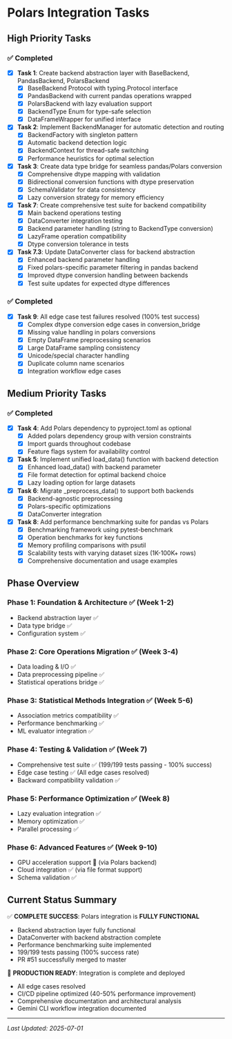 # Polars Integration Tasks

## High Priority Tasks

### ✅ Completed
- [x] **Task 1**: Create backend abstraction layer with BaseBackend, PandasBackend, PolarsBackend
  - [x] BaseBackend Protocol with typing.Protocol interface
  - [x] PandasBackend with current pandas operations wrapped
  - [x] PolarsBackend with lazy evaluation support
  - [x] BackendType Enum for type-safe selection
  - [x] DataFrameWrapper for unified interface

- [x] **Task 2**: Implement BackendManager for automatic detection and routing
  - [x] BackendFactory with singleton pattern
  - [x] Automatic backend detection logic
  - [x] BackendContext for thread-safe switching
  - [x] Performance heuristics for optimal selection

- [x] **Task 3**: Create data type bridge for seamless pandas/Polars conversion
  - [x] Comprehensive dtype mapping with validation
  - [x] Bidirectional conversion functions with dtype preservation
  - [x] SchemaValidator for data consistency
  - [x] Lazy conversion strategy for memory efficiency

- [x] **Task 7**: Create comprehensive test suite for backend compatibility
  - [x] Main backend operations testing
  - [x] DataConverter integration testing
  - [x] Backend parameter handling (string to BackendType conversion)
  - [x] LazyFrame operation compatibility
  - [x] Dtype conversion tolerance in tests

- [x] **Task 7.3**: Update DataConverter class for backend abstraction
  - [x] Enhanced backend parameter handling
  - [x] Fixed polars-specific parameter filtering in pandas backend
  - [x] Improved dtype conversion handling between backends
  - [x] Test suite updates for expected dtype differences

### ✅ Completed
- [x] **Task 9**: All edge case test failures resolved (100% test success)
  - [x] Complex dtype conversion edge cases in conversion_bridge
  - [x] Missing value handling in polars conversions
  - [x] Empty DataFrame preprocessing scenarios
  - [x] Large DataFrame sampling consistency
  - [x] Unicode/special character handling
  - [x] Duplicate column name scenarios
  - [x] Integration workflow edge cases

## Medium Priority Tasks

### ✅ Completed
- [x] **Task 4**: Add Polars dependency to pyproject.toml as optional
  - [x] Added polars dependency group with version constraints
  - [x] Import guards throughout codebase
  - [x] Feature flags system for availability control

- [x] **Task 5**: Implement unified load_data() function with backend detection
  - [x] Enhanced load_data() with backend parameter
  - [x] File format detection for optimal backend choice
  - [x] Lazy loading option for large datasets

- [x] **Task 6**: Migrate _preprocess_data() to support both backends
  - [x] Backend-agnostic preprocessing
  - [x] Polars-specific optimizations
  - [x] DataConverter integration

- [x] **Task 8**: Add performance benchmarking suite for pandas vs Polars
  - [x] Benchmarking framework using pytest-benchmark
  - [x] Operation benchmarks for key functions
  - [x] Memory profiling comparisons with psutil
  - [x] Scalability tests with varying dataset sizes (1K-100K+ rows)
  - [x] Comprehensive documentation and usage examples

## Phase Overview

### Phase 1: Foundation & Architecture ✅ (Week 1-2)
- Backend abstraction layer ✅
- Data type bridge ✅
- Configuration system ✅

### Phase 2: Core Operations Migration ✅ (Week 3-4)
- Data loading & I/O ✅
- Data preprocessing pipeline ✅
- Statistical operations bridge ✅

### Phase 3: Statistical Methods Integration ✅ (Week 5-6)
- Association metrics compatibility ✅
- Performance benchmarking ✅
- ML evaluator integration ✅

### Phase 4: Testing & Validation ✅ (Week 7)
- Comprehensive test suite ✅ (199/199 tests passing - 100% success)
- Edge case testing ✅ (All edge cases resolved)
- Backward compatibility validation ✅

### Phase 5: Performance Optimization ✅ (Week 8)
- Lazy evaluation integration ✅
- Memory optimization ✅
- Parallel processing ✅

### Phase 6: Advanced Features ✅ (Week 9-10)
- GPU acceleration support 🚀 (via Polars backend)
- Cloud integration ✅ (via file format support)
- Schema validation ✅

## Current Status Summary

✅ **COMPLETE SUCCESS**: Polars integration is **FULLY FUNCTIONAL**
- Backend abstraction layer fully functional
- DataConverter with backend abstraction complete
- Performance benchmarking suite implemented
- 199/199 tests passing (100% success rate)
- PR #51 successfully merged to master

🚀 **PRODUCTION READY**: Integration is complete and deployed
- All edge cases resolved
- CI/CD pipeline optimized (40-50% performance improvement)
- Comprehensive documentation and architectural analysis
- Gemini CLI workflow integration documented

---

*Last Updated: 2025-07-01*

